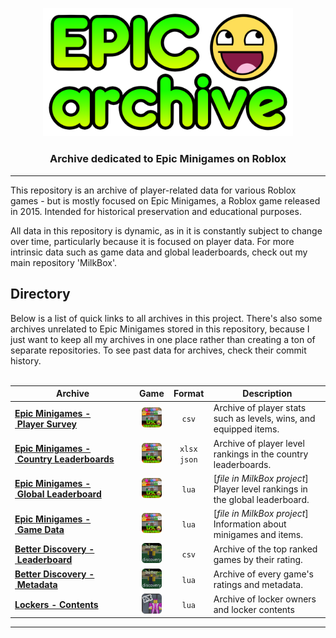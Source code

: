 <div align="center">
  <p align="center">
    <img src="docs/assets/Logo.png" width="400" title="Epic Archive" alt="Epic Archive">
  </p>
  <h3>Archive dedicated to Epic Minigames on Roblox</h3>
</div>

---

This repository is an archive of player-related data for various Roblox games - but is mostly focused on Epic&nbsp;Minigames, a Roblox game released in 2015. Intended for historical preservation and educational purposes.

All data in this repository is dynamic, as in it is constantly subject to change over time, particularly because it is focused on player data. For more intrinsic data such as game data and global leaderboards, check out my main repository 'MilkBox'.

<h2>Directory</h2>
Below is a list of quick links to all archives in this project. There's also some archives unrelated to Epic Minigames stored in this repository, because I just want to keep all my archives in one place rather than creating a ton of separate repositories. To see past data for archives, check their commit history.<br/><br/>

| Archive | Game | Format | Description |
| --- | :---: | :---: | --- |
| **[Epic&nbsp;Minigames&nbsp;-&nbsp;Player&nbsp;Survey](https://github.com/MilkFrame/EpicArchive/tree/main/Archive/Epic%20Minigames/PlayerSurvey)** | <a href="https://www.roblox.com/games/277751860" target="_blank"><img src="docs/assets/icon-epic-minigames.png" width="32" title="Epic Minigames" alt="Epic Minigames"> | `csv` | Archive of player stats such as levels, wins, and equipped items. |
| **[Epic&nbsp;Minigames&nbsp;-&nbsp;Country&nbsp;Leaderboards](https://github.com/MilkFrame/EpicArchive/tree/main/Archive/Epic%20Minigames/CountryLeaderboards)** | <a href="https://www.roblox.com/games/277751860" target="_blank"><img src="docs/assets/icon-epic-minigames.png" width="32" title="Epic Minigames" alt="Epic Minigames"> | `xlsx` `json` | Archive of player level rankings in the country leaderboards. |
| **[Epic&nbsp;Minigames&nbsp;-&nbsp;Global&nbsp;Leaderboard](https://github.com/MilkFrame/MilkBox/blob/main/Leaderboards/Epic%20Minigames%20%5B277751860%5D.lua)** | <a href="https://www.roblox.com/games/277751860" target="_blank"><img src="docs/assets/icon-epic-minigames.png" width="32" title="Epic Minigames" alt="Epic Minigames"> | `lua` | [_file in MilkBox project_] Player level rankings in the global leaderboard. |
| **[Epic&nbsp;Minigames&nbsp;-&nbsp;Game&nbsp;Data](https://github.com/MilkFrame/MilkBox/tree/main/GameData/Epic%20Minigames%20%5B277751860%5D)** | <a href="https://www.roblox.com/games/277751860" target="_blank"><img src="docs/assets/icon-epic-minigames.png" width="32" title="Epic Minigames" alt="Epic Minigames"> | `lua` | [_file in MilkBox project_] Information about minigames and items. |
| **[Better&nbsp;Discovery&nbsp;-&nbsp;Leaderboard](https://github.com/MilkFrame/EpicArchive/blob/main/Archive/Extra/Better%20Discovery/Better%20Discovery%20Rankings.csv)** | <a href="https://www.roblox.com/games/15317947079" target="_blank"><img src="docs/assets/icon-better-discovery.png" width="32" title="Better Discovery" alt="Better Discovery"> | `csv` | Archive of the top ranked games by their rating. |
| **[Better&nbsp;Discovery&nbsp;-&nbsp;Metadata](https://github.com/MilkFrame/EpicArchive/tree/main/Archive/Extra/Better%20Discovery)** | <a href="https://www.roblox.com/games/15317947079" target="_blank"><img src="docs/assets/icon-better-discovery.png" width="32" title="Better Discovery" alt="Better Discovery"> | `lua` | Archive of every game's ratings and metadata. |
| **[Lockers&nbsp;-&nbsp;Contents](https://github.com/MilkFrame/EpicArchive/tree/main/Archive/Extra/Lockers)** | <a href="https://www.roblox.com/games/6159752615" target="_blank"><img src="docs/assets/icon-lockers.png" width="32" title="Lockers" alt="Lockers"> | `lua` | Archive of locker owners and locker contents |

---

